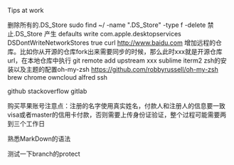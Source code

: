 Tips at work

删除所有的.DS_Store				sudo find ~/ -name ".DS_Store" -type f -delete
禁止.DS_Store 产生				defaults write com.apple.desktopservices DSDontWriteNetworkStores true
curl http://www.baidu.com
增加远程的仓库。比如你从开源的仓库fork出来需要同步的时候，那么此时xxx就是开源仓库url，在本地仓库中执行 git remote add upstream xxx
sublime
iterm2 zsh的安装以及主题的配置oh-my-zsh https://github.com/robbyrussell/oh-my-zsh
brew
chrome
owncloud
alfred
ssh

github
stackoverflow
gitlab

购买苹果账号注意点：注册的名字使用真实姓名，付款人和注册人的信息要一致visa或者master的信用卡付款，否则需要上传身份证验证，整个过程可能需要两到三个工作日

熟悉MarkDown的语法

测试一下branch的protect